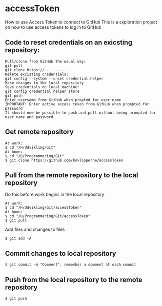# accessToken
How to use Access Token to connect to GitHub
This is a exploration project on how to use access tokens to log in to GitHub
## Code to reset credentials on an exicsting repository:
```
Pull/clone from GitHub the usual way:
git pull 
git clone https://...........
Delete excisting credentials:
git config --system --unset credential.helper
Make changes to the local repository
Save credentials on local machine:
git config credential.helper store
git push
Enter usersame from GitHub when propted for user name
IMPORTANT! Enter active access token from GitHub when prompted for password
It should now be possible to push and pull without being prompted for user name and password
```
## Get remote repository
```
At work:
$ cd "/H/Udvikling/Git"
At home:
$ cd "/D/Programmering/Git"
$ git clone https://github.com/koklapperne/accessToken
```
## Pull from the remote repository to the local repository
Do this before work begins in the local repository
```
At work:
$ cd "/H/Udvikling/Git/accessToken"
At home:
$ cd "/D/Programmering/Git/accessToken"
$ git pull
```
Add files and changes to files
```
$ git add -A
```
## Commit changes to local repository
```
$ git commit -m "Comment", remember a comment at each commit
```
## Push from the local repository to the remote repository
```
$ git push
```
